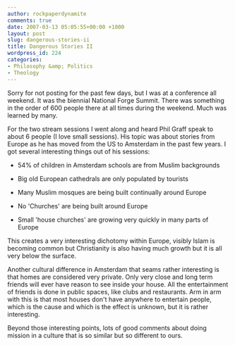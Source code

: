 ```yaml
---
author: rockpaperdynamite
comments: true
date: 2007-03-13 05:05:55+00:00 +1000
layout: post
slug: dangerous-stories-ii
title: Dangerous Stories II
wordpress_id: 224
categories:
- Philosophy &amp; Politics
- Theology
---
```


Sorry for not posting for the past few days, but I was at a conference all weekend. It was the biennial National Forge Summit. There was something in the order of 600 people there at all times during the weekend. Much was learned by many.

For the two stream sessions I went along and heard Phil Graff speak to about 6 people (I love small sessions). His topic was about stories from Europe as he has moved from the US to Amsterdam in the past few years. I got several interesting things out of his sessions:



	
  * 54% of children in Amsterdam schools are from Muslim backgrounds

	
  * Big old European cathedrals are only populated by tourists

	
  * Many Muslim mosques are being built continually around Europe

	
  * No 'Churches' are being built around Europe

	
  * Small 'house churches' are growing  very quickly in many parts of Europe<!-- more -->


This creates a very interesting dichotomy within Europe, visibly Islam is becoming common but Christianity is also having much growth but it is all very below the surface.

Another cultural difference in Amsterdam that seams rather interesting is that homes are considered very private. Only very close and long term friends will ever have reason to see inside your house. All the entertainment of friends is done in public spaces, like clubs and restaurants. Arm in arm with this is that most houses don't have anywhere to entertain people, which is the cause and which is the effect is unknown, but it is rather interesting.

Beyond those interesting points, lots of good comments about doing mission in a culture that is so similar but so different to ours.
